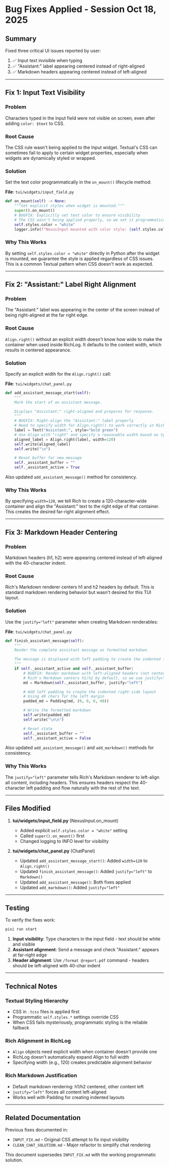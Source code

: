 # Bug Fixes Applied - Session Oct 18, 2025

## Summary

Fixed three critical UI issues reported by user:
1. ✅ Input text invisible when typing
2. ✅ "Assistant:" label appearing centered instead of right-aligned
3. ✅ Markdown headers appearing centered instead of left-aligned

---

## Fix 1: Input Text Visibility

### Problem
Characters typed in the input field were not visible on screen, even after adding `color: $text` to CSS.

### Root Cause
The CSS rule wasn't being applied to the Input widget. Textual's CSS can sometimes fail to apply to certain widget properties, especially when widgets are dynamically styled or wrapped.

### Solution
Set the text color programmatically in the `on_mount()` lifecycle method:

**File**: `tui/widgets/input_field.py`

```python
def on_mount(self) -> None:
    """Set explicit styles when widget is mounted."""
    super().on_mount()
    # BUGFIX: Explicitly set text color to ensure visibility
    # The CSS wasn't being applied properly, so we set it programmatically
    self.styles.color = "white"
    logger.info(f"NexusInput mounted with color style: {self.styles.color}")
```

### Why This Works
By setting `self.styles.color = "white"` directly in Python after the widget is mounted, we guarantee the style is applied regardless of CSS issues. This is a common Textual pattern when CSS doesn't work as expected.

---

## Fix 2: "Assistant:" Label Right Alignment

### Problem
The "Assistant:" label was appearing in the center of the screen instead of being right-aligned at the far right edge.

### Root Cause
`Align.right()` without an explicit width doesn't know how wide to make the container when used inside RichLog. It defaults to the content width, which results in centered appearance.

### Solution
Specify an explicit width for the `Align.right()` call:

**File**: `tui/widgets/chat_panel.py`

```python
def add_assistant_message_start(self):
    """
    Mark the start of an assistant message.

    Displays "Assistant:" right-aligned and prepares for response.
    """
    # BUGFIX: Right-align the "Assistant:" label properly
    # Need to specify width for Align.right() to work correctly in RichLog
    label = Text("Assistant:", style="bold green")
    # Use Align with "right" and specify a reasonable width based on typical terminal
    aligned_label = Align.right(label, width=120)
    self.write(aligned_label)
    self.write("\n")

    # Reset buffer for new message
    self._assistant_buffer = ""
    self._assistant_active = True
```

Also updated `add_assistant_message()` method for consistency.

### Why This Works
By specifying `width=120`, we tell Rich to create a 120-character-wide container and align the "Assistant:" text to the right edge of that container. This creates the desired far-right alignment effect.

---

## Fix 3: Markdown Header Centering

### Problem
Markdown headers (h1, h2) were appearing centered instead of left-aligned with the 40-character indent.

### Root Cause
Rich's Markdown renderer centers h1 and h2 headers by default. This is standard markdown rendering behavior but wasn't desired for this TUI layout.

### Solution
Use the `justify="left"` parameter when creating Markdown renderables:

**File**: `tui/widgets/chat_panel.py`

```python
def finish_assistant_message(self):
    """
    Render the complete assistant message as formatted markdown.

    The message is displayed with left padding to create the indented layout.
    """
    if self._assistant_active and self._assistant_buffer:
        # BUGFIX: Render markdown with left-aligned headers (not centered)
        # Rich's Markdown centers h1/h2 by default, so we use justify="left"
        md = Markdown(self._assistant_buffer, justify="left")

        # Add left padding to create the indented right-side layout
        # Using 40 chars for the left margin
        padded_md = Padding(md, (0, 0, 0, 40))

        # Write the formatted markdown
        self.write(padded_md)
        self.write("\n\n")

        # Reset state
        self._assistant_buffer = ""
        self._assistant_active = False
```

Also updated `add_assistant_message()` and `add_markdown()` methods for consistency.

### Why This Works
The `justify="left"` parameter tells Rich's Markdown renderer to left-align all content, including headers. This ensures headers respect the 40-character left padding and flow naturally with the rest of the text.

---

## Files Modified

1. **tui/widgets/input_field.py** (NexusInput.on_mount)
   - Added explicit `self.styles.color = "white"` setting
   - Called `super().on_mount()` first
   - Changed logging to INFO level for visibility

2. **tui/widgets/chat_panel.py** (ChatPanel)
   - Updated `add_assistant_message_start()`: Added `width=120` to `Align.right()`
   - Updated `finish_assistant_message()`: Added `justify="left"` to `Markdown()`
   - Updated `add_assistant_message()`: Both fixes applied
   - Updated `add_markdown()`: Added `justify="left"`

---

## Testing

To verify the fixes work:

```bash
pixi run start
```

1. **Input visibility**: Type characters in the input field - text should be white and visible
2. **Assistant alignment**: Send a message and check "Assistant:" appears at far-right edge
3. **Header alignment**: Use `/format @report.pdf` command - headers should be left-aligned with 40-char indent

---

## Technical Notes

### Textual Styling Hierarchy
- CSS in `.tcss` files is applied first
- Programmatic `self.styles.*` settings override CSS
- When CSS fails mysteriously, programmatic styling is the reliable fallback

### Rich Alignment in RichLog
- `Align` objects need explicit width when container doesn't provide one
- RichLog doesn't automatically expand Align to full width
- Specifying width (e.g., 120) creates predictable alignment behavior

### Rich Markdown Justification
- Default markdown rendering: h1/h2 centered, other content left
- `justify="left"` forces all content left-aligned
- Works well with Padding for creating indented layouts

---

## Related Documentation

Previous fixes documented in:
- `INPUT_FIX.md` - Original CSS attempt to fix input visibility
- `CLEAN_CHAT_SOLUTION.md` - Major refactor to simplify chat rendering

This document supersedes `INPUT_FIX.md` with the working programmatic solution.
